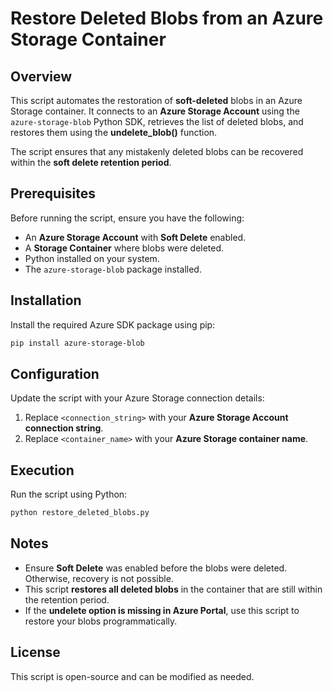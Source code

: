 # Restore Deleted Blobs from an Azure Storage Container

## Overview
This script automates the restoration of **soft-deleted** blobs in an Azure Storage container. It connects to an **Azure Storage Account** using the `azure-storage-blob` Python SDK, retrieves the list of deleted blobs, and restores them using the **undelete_blob()** function.

The script ensures that any mistakenly deleted blobs can be recovered within the **soft delete retention period**.

## Prerequisites
Before running the script, ensure you have the following:
- An **Azure Storage Account** with **Soft Delete** enabled.
- A **Storage Container** where blobs were deleted.
- Python installed on your system.
- The `azure-storage-blob` package installed.

## Installation
Install the required Azure SDK package using pip:
```sh
pip install azure-storage-blob
```

## Configuration
Update the script with your Azure Storage connection details:
1. Replace `<connection_string>` with your **Azure Storage Account connection string**.
2. Replace `<container_name>` with your **Azure Storage container name**.

## Execution
Run the script using Python:
```sh
python restore_deleted_blobs.py
```

## Notes
- Ensure **Soft Delete** was enabled before the blobs were deleted. Otherwise, recovery is not possible.
- This script **restores all deleted blobs** in the container that are still within the retention period.
- If the **undelete option is missing in Azure Portal**, use this script to restore your blobs programmatically.

## License
This script is open-source and can be modified as needed.